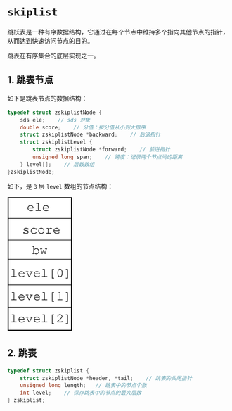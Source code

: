 # `skiplist`

跳跃表是一种有序数据结构，它通过在每个节点中维持多个指向其他节点的指针，从而达到快速访问节点的目的。

跳表在有序集合的底层实现之一。

## 1. 跳表节点

如下是跳表节点的数据结构：

```c
typedef struct zskiplistNode {
    sds ele;    // sds 对象
    double score;    // 分值：按分值从小到大排序
    struct zskiplistNode *backward;    // 后退指针
    struct zskiplistLevel {    
        struct zskiplistNode *forward;    // 前进指针
        unsigned long span;    // 跨度：记录两个节点间的距离
    } level[];    // 层数数组
}zskiplistNode; 
```

如下，是 `3` 层 `level` 数组的节点结构：

<img src="./pics/skiplist.png" style="zoom:30%;" />

## 2. 跳表

```c
typedef struct zskiplist {
    struct zskiplistNode *header, *tail;	// 跳表的头尾指针
    unsigned long length;	// 跳表中的节点个数
    int level;    // 保存跳表中的节点的最大层数
} zskiplist;
```

